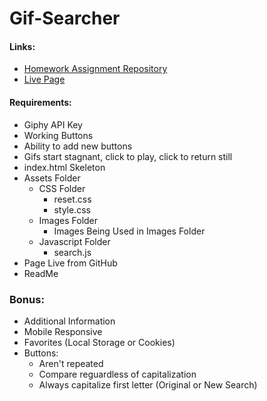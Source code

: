 # Gif-Searcher
#### Links:
- [Homework Assignment Repository](https://github.com/UCF-Coding-Boot-Camp/UCF-LKM-FSF-PT-08-2019-U-C/blob/master/06-ajax/02-Homework/Instructions/homework.md)
- [Live Page](https://decronin.herokuapp.com/)

#### Requirements:
* Giphy API Key
* Working Buttons
* Ability to add new buttons
* Gifs start stagnant, click to play, click to return still
* index.html Skeleton
* Assets Folder
  * CSS Folder
    * reset.css
    * style.css
  * Images Folder
    * Images Being Used in Images Folder
  * Javascript Folder
    * search.js
* Page Live from GitHub
* ReadMe

### Bonus:
* Additional Information
* Mobile Responsive
* Favorites (Local Storage or Cookies)
* Buttons:
  * Aren't repeated
  * Compare reguardless of capitalization
  * Always capitalize first letter (Original or New Search)
